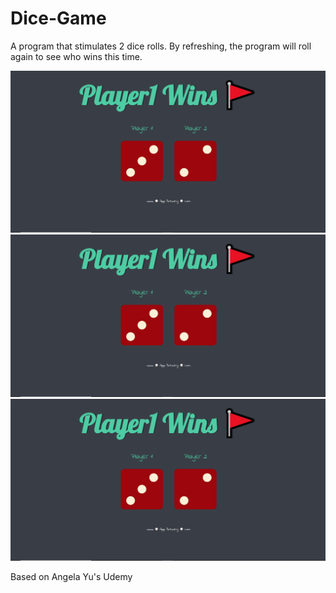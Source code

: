 # Dice-Game

A program that stimulates 2 dice rolls. By refreshing, the program will roll again to see who wins this time. 

![Player1Win Image](https://github.com/laiamanda/Dice-Game/blob/main/Dice%20ScreenShot/Screenshot%20(36).png)
![Player2Win Image](https://github.com/laiamanda/Dice-Game/blob/main/Dice%20ScreenShot/Screenshot%20(36).png)
![Tie Image](https://github.com/laiamanda/Dice-Game/blob/main/Dice%20ScreenShot/Screenshot%20(36).png)

Based on Angela Yu's Udemy

